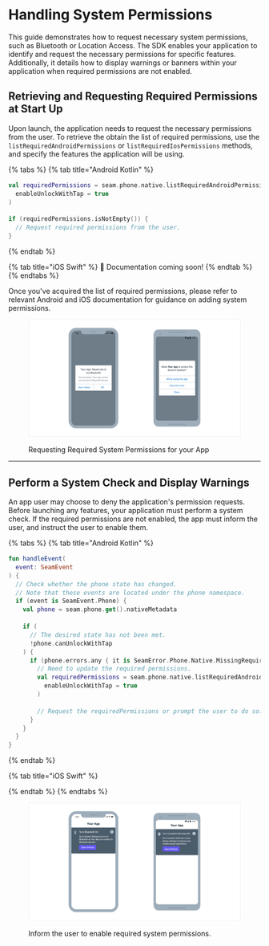 # Handling System Permissions

This guide demonstrates how to request necessary system permissions, such as Bluetooth or Location Access. The SDK enables your application to identify and request the necessary permissions for specific features. Additionally, it details how to display warnings or banners within your application when required permissions are not enabled.

## Retrieving and Requesting Required Permissions at Start Up

Upon launch, the application needs to request the necessary permissions from the user. To retrieve the obtain the list of required permissions, use the `listRequiredAndroidPermissions` or `listRequiredIosPermissions` methods, and specify the features the application will be using.

{% tabs %}
{% tab title="Android Kotlin" %}
```kotlin
val requiredPermissions = seam.phone.native.listRequiredAndroidPermissions(
  enableUnlockWithTap = true
)

if (requiredPermissions.isNotEmpty()) {
  // Request required permissions from the user.
}
```
{% endtab %}

{% tab title="iOS Swift" %}
:construction: Documentation coming soon!
{% endtab %}
{% endtabs %}

Once you've acquired the list of required permissions, please refer to relevant Android and iOS documentation for guidance on adding system permissions.&#x20;

<figure><img src="../../../.gitbook/assets/image (6).png" alt=""><figcaption><p>Requesting Required System Permissions for your App</p></figcaption></figure>

***

## Perform a System Check and Display Warnings

An app user may choose to deny the application's permission requests. Before launching any features, your application must perform a system check. If the required permissions are not enabled, the app must inform the user, and instruct the user to enable them.

{% tabs %}
{% tab title="Android Kotlin" %}
```kotlin
fun handleEvent(
  event: SeamEvent
) {
  // Check whether the phone state has changed.
  // Note that these events are located under the phone namespace.
  if (event is SeamEvent.Phone) {
    val phone = seam.phone.get().nativeMetadata

    if (
      // The desired state has not been met.
      !phone.canUnlockWithTap
    ) {
      if (phone.errors.any { it is SeamError.Phone.Native.MissingRequiredAndroidPermissions }) {
        // Need to update the required permissions.
        val requiredPermissions = seam.phone.native.listRequiredAndroidPermissions(
          enableUnlockWithTap = true
        )

        // Request the requiredPermissions or prompt the user to do so.
      }
    }
  }
}
```
{% endtab %}

{% tab title="iOS Swift" %}

{% endtab %}
{% endtabs %}

<figure><img src="../../../.gitbook/assets/image (7).png" alt=""><figcaption><p>Inform the user to enable required system permissions.</p></figcaption></figure>

